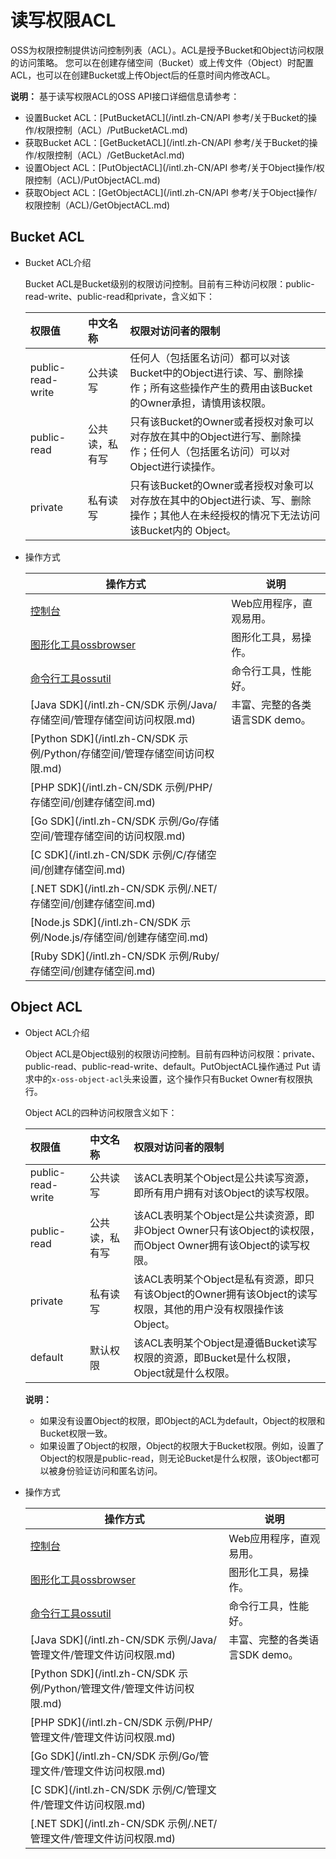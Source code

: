 # 读写权限ACL

OSS为权限控制提供访问控制列表（ACL）。ACL是授予Bucket和Object访问权限的访问策略。 您可以在创建存储空间（Bucket）或上传文件（Object）时配置ACL，也可以在创建Bucket或上传Object后的任意时间内修改ACL。

**说明：** 基于读写权限ACL的OSS API接口详细信息请参考：

-   设置Bucket ACL：[PutBucketACL](/intl.zh-CN/API 参考/关于Bucket的操作/权限控制（ACL）/PutBucketACL.md)
-   获取Bucket ACL：[GetBucketACL](/intl.zh-CN/API 参考/关于Bucket的操作/权限控制（ACL）/GetBucketAcl.md)
-   设置Object ACL：[PutObjectACL](/intl.zh-CN/API 参考/关于Object操作/权限控制（ACL)/PutObjectACL.md)
-   获取Object ACL：[GetObjectACL](/intl.zh-CN/API 参考/关于Object操作/权限控制（ACL)/GetObjectACL.md)

## Bucket ACL

-   Bucket ACL介绍

    Bucket ACL是Bucket级别的权限访问控制。目前有三种访问权限：public-read-write、public-read和private，含义如下：

    |权限值|中文名称|权限对访问者的限制|
    |:--|:---|:--------|
    |public-read-write|公共读写|任何人（包括匿名访问）都可以对该Bucket中的Object进行读、写、删除操作；所有这些操作产生的费用由该Bucket的Owner承担，请慎用该权限。|
    |public-read|公共读，私有写|只有该Bucket的Owner或者授权对象可以对存放在其中的Object进行写、删除操作；任何人（包括匿名访问）可以对Object进行读操作。|
    |private|私有读写|只有该Bucket的Owner或者授权对象可以对存放在其中的Object进行读、写、删除操作；其他人在未经授权的情况下无法访问该Bucket内的 Object。|

-   操作方式

    |操作方式|说明|
    |----|--|
    |[控制台](/intl.zh-CN/控制台用户指南/存储空间管理/权限管理/修改存储空间读写权限.md)|Web应用程序，直观易用。|
    |[图形化工具ossbrowser](/intl.zh-CN/常用工具/图形化管理工具ossbrowser/快速开始.md)|图形化工具，易操作。|
    |[命令行工具ossutil](/intl.zh-CN/常用工具/命令行工具ossutil/常用命令/set-acl.md)|命令行工具，性能好。|
    |[Java SDK](/intl.zh-CN/SDK 示例/Java/存储空间/管理存储空间访问权限.md)|丰富、完整的各类语言SDK demo。|
    |[Python SDK](/intl.zh-CN/SDK 示例/Python/存储空间/管理存储空间访问权限.md)|
    |[PHP SDK](/intl.zh-CN/SDK 示例/PHP/存储空间/创建存储空间.md)|
    |[Go SDK](/intl.zh-CN/SDK 示例/Go/存储空间/管理存储空间的访问权限.md)|
    |[C SDK](/intl.zh-CN/SDK 示例/C/存储空间/创建存储空间.md)|
    |[.NET SDK](/intl.zh-CN/SDK 示例/.NET/存储空间/创建存储空间.md)|
    |[Node.js SDK](/intl.zh-CN/SDK 示例/Node.js/存储空间/创建存储空间.md)|
    |[Ruby SDK](/intl.zh-CN/SDK 示例/Ruby/存储空间/创建存储空间.md)|


## Object ACL

-   Object ACL介绍

    Object ACL是Object级别的权限访问控制。目前有四种访问权限：private、public-read、public-read-write、default。PutObjectACL操作通过 Put 请求中的`x-oss-object-acl`头来设置，这个操作只有Bucket Owner有权限执行。

    Object ACL的四种访问权限含义如下：

    |权限值|中文名称|权限对访问者的限制|
    |:--|:---|:--------|
    |public-read-write|公共读写|该ACL表明某个Object是公共读写资源，即所有用户拥有对该Object的读写权限。|
    |public-read|公共读，私有写|该ACL表明某个Object是公共读资源，即非Object Owner只有该Object的读权限，而Object Owner拥有该Object的读写权限。|
    |private|私有读写|该ACL表明某个Object是私有资源，即只有该Object的Owner拥有该Object的读写权限，其他的用户没有权限操作该Object。|
    |default|默认权限|该ACL表明某个Object是遵循Bucket读写权限的资源，即Bucket是什么权限，Object就是什么权限。|

    **说明：**

    -   如果没有设置Object的权限，即Object的ACL为default，Object的权限和Bucket权限一致。
    -   如果设置了Object的权限，Object的权限大于Bucket权限。例如，设置了Object的权限是public-read，则无论Bucket是什么权限，该Object都可以被身份验证访问和匿名访问。
-   操作方式

    |操作方式|说明|
    |----|--|
    |[控制台](/intl.zh-CN/控制台用户指南/上传、下载和管理文件/设置文件读写权限ACL.md)|Web应用程序，直观易用。|
    |[图形化工具ossbrowser](/intl.zh-CN/常用工具/图形化管理工具ossbrowser/快速开始.md)|图形化工具，易操作。|
    |[命令行工具ossutil](/intl.zh-CN/常用工具/命令行工具ossutil/常用命令/set-acl.md)|命令行工具，性能好。|
    |[Java SDK](/intl.zh-CN/SDK 示例/Java/管理文件/管理文件访问权限.md)|丰富、完整的各类语言SDK demo。|
    |[Python SDK](/intl.zh-CN/SDK 示例/Python/管理文件/管理文件访问权限.md)|
    |[PHP SDK](/intl.zh-CN/SDK 示例/PHP/管理文件/管理文件访问权限.md)|
    |[Go SDK](/intl.zh-CN/SDK 示例/Go/管理文件/管理文件访问权限.md)|
    |[C SDK](/intl.zh-CN/SDK 示例/C/管理文件/管理文件访问权限.md)|
    |[.NET SDK](/intl.zh-CN/SDK 示例/.NET/管理文件/管理文件访问权限.md)|



